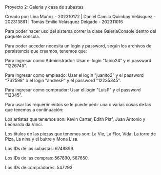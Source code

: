 Proyecto 2: Galeria y casa de subastas

Creado por: Lina Muñoz - 202310172 | Daniel Camilo Quimbay Velásquez - 202313861 | Tomás Emilio Velásquez Delgado - 202311016 

Para poder hacer uso del sistema correr la clase GaleriaConsole dentro del paquete consola.

Para poder acceder necesita un login y password, según los archivos de persistencia que creamos, tenemos que:

Para ingresar como Administrador: Usar el login "fabio24" y el password "1226745".

Para ingresar como empleado: Usar el login "juanito2" y el password "762598" o el login "andresP" y el password "12235345".

Para ingresar como comprador: Usar el login "LuisP" y el password "12345".


Para usar los requerimientos se le puede pedir una o varias cosas de las que tenemos a continuación:

Los artistas que tenemos son: Kevin Carter, Edith Piaf, Juan Antonio y Leonardo da Vinci.

Los títulos de las piezas que tenemos son: La Vie, La Flor, Vida, La torre de Piza, La nina y el buitre y Mona Lisa.

Los IDs de las subastas: 6748899.

Los IDs de las compras: 567890, 587650.

Los IDs de compradores: 547293.

